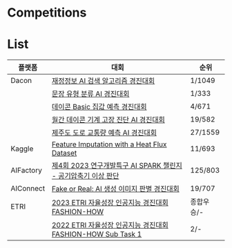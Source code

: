 # Competitions

# List

|플랫폼|대회|순위|
|------|---|---|
|Dacon|[재정정보 AI 검색 알고리즘 경진대회](https://dacon.io/competitions/official/236295/overview/description)|1/1049|
||[문장 유형 분류 AI 경진대회](https://github.com/HaloKim/competitions/tree/main/%5BDacon%5D%EB%AC%B8%EC%9E%A5%EC%9C%A0%ED%98%95%EB%B6%84%EB%A5%98AI%EA%B2%BD%EC%A7%84%EB%8C%80%ED%9A%8C)|1/333|
||[데이콘 Basic 집값 예측 경진대회](https://github.com/HaloKim/Competitions/tree/main/%5BDacon%5D%EB%8D%B0%EC%9D%B4%EC%BD%98Basic%EC%A7%91%EA%B0%92%EC%98%88%EC%B8%A1%EA%B2%BD%EC%A7%84%EB%8C%80%ED%9A%8C)|4/671|
||[월간 데이콘 기계 고장 진단 AI 경진대회](https://github.com/HaloKim/Competitions/tree/main/%5BDacon%5D%EC%9B%94%EA%B0%84%EB%8D%B0%EC%9D%B4%EC%BD%98%EA%B8%B0%EA%B3%84%EA%B3%A0%EC%9E%A5%EC%A7%84%EB%8B%A8AI%EA%B2%BD%EC%A7%84%EB%8C%80%ED%9A%8C)|19/582|
||[제주도 도로 교통량 예측 AI 경진대회](https://github.com/HaloKim/Competitions/tree/main/%5BDacon%5D%EC%A0%9C%EC%A3%BC%EB%8F%84%EB%8F%84%EB%A1%9C%EA%B5%90%ED%86%B5%EB%9F%89%EC%98%88%EC%B8%A1AI%EA%B2%BD%EC%A7%84%EB%8C%80%ED%9A%8C)|27/1559|
|Kaggle|[Feature Imputation with a Heat Flux Dataset](https://github.com/HaloKim/Competitions/tree/main/%5BKaggle%5DPlayground-S3E15)|11/693|
|AIFactory|[제4회 2023 연구개발특구 AI SPARK 챌린지 - 공기압축기 이상 판단](https://github.com/HaloKim/Competitions/tree/main/%5BAIFactory%5D%EA%B3%B5%EA%B8%B0%EC%95%95%EC%B6%95%EA%B8%B0%EC%9D%B4%EC%83%81%ED%8C%90%EB%8B%A8)|125/803|
|AIConnect|[Fake or Real: AI 생성 이미지 판별 경진대회 ](https://github.com/HaloKim/Competitions/tree/main/%5BAIFactory%5D%EA%B3%B5%EA%B8%B0%EC%95%95%EC%B6%95%EA%B8%B0%EC%9D%B4%EC%83%81%ED%8C%90%EB%8B%A8)|19/707|
|ETRI|[2023 ETRI 자율성장 인공지능 경진대회 FASHION-HOW](https://github.com/HaloKim/Competitions/tree/main/%5BETRI%5D2023ETRI%EC%9E%90%EC%9C%A8%EC%84%B1%EC%9E%A5%EC%9D%B8%EA%B3%B5%EC%A7%80%EB%8A%A5%EA%B2%BD%EC%A7%84%EB%8C%80%ED%9A%8CFASHION-HOW)|종합우승/-|
||[2022 ETRI 자율성장 인공지능 경진대회 FASHION-HOW Sub Task 1](https://fashion-how.org/ETRI23/fascode_board/board1_content.html)|2/-|
